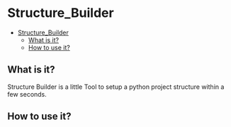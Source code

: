 # Structure_Builder

- [Structure_Builder](#structure_builder)
  - [What is it?](#what-is-it)
  - [How to use it?](#how-to-use-it)

## What is it?
Structure Builder is a little Tool to setup a python project structure within a few seconds.

## How to use it?
